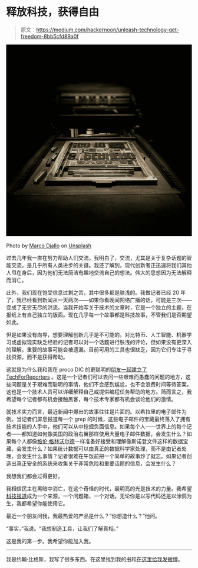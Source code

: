 # 释放科技，获得自由

> 原文：<https://medium.com/hackernoon/unleash-technology-get-freedom-8bb5cfd89a0f>

![](img/aaf31245fa9b2c42d214bfbe80d70d8f.png)

Photo by [Marco Djallo](https://unsplash.com/photos/1jv75Geggco?utm_source=unsplash&utm_medium=referral&utm_content=creditCopyText) on [Unsplash](https://unsplash.com/?utm_source=unsplash&utm_medium=referral&utm_content=creditCopyText)

过去几年我一直在努力帮助人们交流。我明白了，交流，尤其是关于复杂话题的智能交流，是几乎所有人类进步的关键。我还了解到，现代创新者正迅速将我们其他人甩在身后，因为他们无法简洁有趣地交流自己的想法。伟大的思想因为无法解释而消亡。

此外，我们现在饱受信息过剩之苦，其中很多都是肤浅的。我做记者已经 20 年了，我已经看到新闻从一天两次——如果你看晚间网络广播的话，可能是三次——变成了无穷无尽的洪流。当我开始写关于技术的文章时，它是一个独立的主题，在报纸上有自己独立的版面。现在几乎每一个故事都是科技故事，不管我们是否期望如此。

但是如果没有向导，想要理解创新几乎是不可能的。对比特币、人工智能、机器学习或虚拟现实缺乏经验的记者可以对一个话题进行肤浅的评论，但如果没有更深入的理解，重要的故事可能会被遗漏。目前可用的工具也很缺乏，因为它们专注于寻找资源，而不是获得帮助。

这就是为什么我和我在 proco DIC 的更聪明的[朋友一起建立了](http://procodific.com) [TechForReporters](http://techforreporters.com) 。这是一个记者们可以去问一些艰难而愚蠢的问题的地方，这些问题是关于艰难而聪明的事情，他们不会感到尴尬，也不会浪费时间等待答案。这也是一个技术人员可以详细解释自己或提供编程任务帮助的地方。简而言之，我希望每个记者都有机会接触黑客，每个技术专家都有机会谈论他们的激情。

就技术实力而言，最近新闻中爆出的故事往往是片面的。以希拉里的电子邮件为例。当记者们屏息报道每一个 grep 的时候，这些电子邮件的宝藏最终落入了拥有技术技能的人手中，他们可以从中挖掘负面信息。如果每个人——世界上的每个记者——都知道如何像美国的政治右翼那样使用大量电子邮件数据，会发生什么？如果每个人都像[格伦·格林沃尔德](https://twitter.com/ggreenwald?ref_src=twsrc%5Egoogle%7Ctwcamp%5Eserp%7Ctwgr%5Eauthor)一样准备好接受和理解像斯诺登文件这样的数据宝藏，会发生什么？如果统计数据可以由真正的数据科学家处理，而不是由记者处理，会发生什么事情？记者很难在午饭前把一个简单的故事炒了就忘。如果记者创造出真正安全的系统来收集关于非常危险和重要话题的信息，会发生什么？

我想我们都会过得更好。

我相信民主在黑暗中消亡，在这个奇怪的时代，最明亮的光是技术的力量。我希望[科技报道](http://techforreporters.com)成为一个来源，一个问题箱，一个对话。无论你是以写代码还是以涂鸦为生，我都希望你能使用它。

最近一个朋友问我，我最热爱的产品是什么？“你想造什么？”他问。

“事实，”我说。“我想制造工具，让我们了解真相。”

这是我的第一步。我希望你能加入我。

___

我是约翰·比格斯，我写了很多东西。在这里找到我的[书](http://johnbiggsbooks.com)和[在这里给我发微博](http://twitter.com/johnbiggs)。